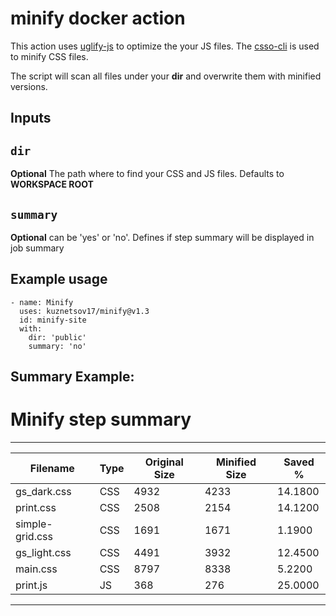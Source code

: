 # minify docker action

This action uses [uglify-js](https://github.com/mishoo/UglifyJS) to optimize the your JS files.
The [csso-cli](https://github.com/css/csso-cli) is used to minify CSS files.

The script will scan all files under your **dir** and overwrite them with minified versions.

## Inputs

## `dir`

**Optional** The path where to find your CSS and JS files. Defaults to **WORKSPACE ROOT**

## `summary`

**Optional** can be 'yes' or 'no'. Defines if step summary will be displayed in job summary

## Example usage
```
- name: Minify 
  uses: kuznetsov17/minify@v1.3
  id: minify-site
  with:
    dir: 'public'
    summary: 'no'
```

## Summary Example:

# Minify step summary
---

| Filename | Type | Original Size | Minified Size | Saved % | 
|---|---|---|---|---|
|gs_dark.css|CSS|4932|4233|14.1800|
|print.css|CSS|2508|2154|14.1200|
|simple-grid.css|CSS|1691|1671|1.1900|
|gs_light.css|CSS|4491|3932|12.4500|
|main.css|CSS|8797|8338|5.2200|
|print.js|JS|368|276|25.0000|
---